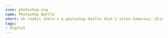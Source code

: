 ```yaml
---
icon: photoshop.svg
name: Photoshop Battle
short: On reddit there's a photoshop battle that's often humerous. Also a great excuse to learn.
tags:
- digital
---
```

